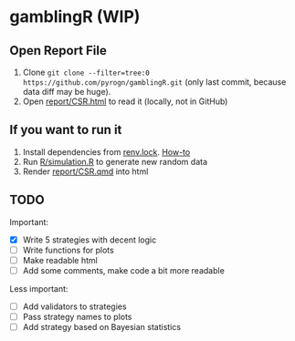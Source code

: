 # gamblingR (WIP)

## Open Report File

1.  Clone `git clone --filter=tree:0 https://github.com/pyrogn/gamblingR.git` (only last commit, because data diff may be huge).
2.  Open [report/CSR.html](report/CSR.html) to read it (locally, not in GitHub)

## If you want to run it

1.  Install dependencies from [renv.lock](renv.lock). [How-to](https://rstudio.github.io/renv/reference/restore.html)
2.  Run [R/simulation.R](R/simulation.R) to generate new random data
3.  Render [report/CSR.qmd](report/CSR.qmd) into html

## TODO

Important:

-   [x] Write 5 strategies with decent logic
-   [ ] Write functions for plots
-   [ ] Make readable html
-   [ ] Add some comments, make code a bit more readable

Less important:

-   [ ] Add validators to strategies
-   [ ] Pass strategy names to plots
-   [ ] Add strategy based on Bayesian statistics
